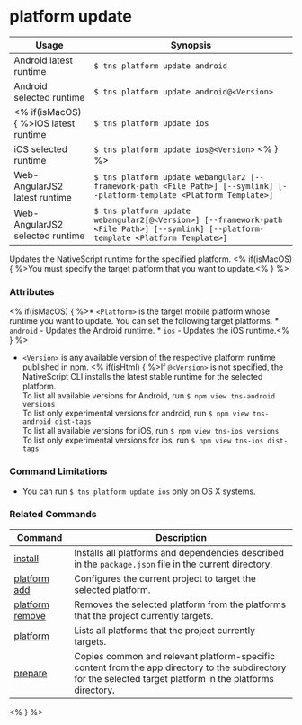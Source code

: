 platform update
==========

Usage | Synopsis
------|-------
Android latest runtime |`$ tns platform update android`
Android selected runtime | `$ tns platform update android@<Version>`
<% if(isMacOS) { %>iOS latest runtime | `$ tns platform update ios`
iOS selected runtime | `$ tns platform update ios@<Version>` <% } %> 
Web-AngularJS2 latest runtime | `$ tns platform update webangular2 [--framework-path <File Path>] [--symlink] [--platform-template <Platform Template>]`
Web-AngularJS2 selected runtime | `$ tns platform update webangular2[@<Version>] [--framework-path <File Path>] [--symlink] [--platform-template <Platform Template>]`

Updates the NativeScript runtime for the specified platform. <% if(isMacOS) { %>You must specify the target platform that you want to update.<% } %>

### Attributes

<% if(isMacOS) { %>* `<Platform>` is the target mobile platform whose runtime you want to update. You can set the following target platforms.
	* `android` - Updates the Android runtime.
	* `ios` - Updates the iOS runtime.<% } %>
* `<Version>` is any available version of the respective platform runtime published in npm. <% if(isHtml) { %>If `@<Version>` is not specified, the NativeScript CLI installs the latest stable runtime for the selected platform.  
To list all available versions for Android, run `$ npm view tns-android versions`  
To list only experimental versions for android, run `$ npm view tns-android dist-tags`  
To list all available versions for iOS, run `$ npm view tns-ios versions`  
To list only experimental versions for ios, run `$ npm view tns-ios dist-tags` 

### Command Limitations

* You can run `$ tns platform update ios` only on OS X systems.

### Related Commands

Command | Description
----------|----------
[install](install.html) | Installs all platforms and dependencies described in the `package.json` file in the current directory.
[platform add](platform-add.html) | Configures the current project to target the selected platform.
[platform remove](platform-remove.html) | Removes the selected platform from the platforms that the project currently targets.
[platform](platform.html) | Lists all platforms that the project currently targets.
[prepare](prepare.html) | Copies common and relevant platform-specific content from the app directory to the subdirectory for the selected target platform in the platforms directory.
<% } %>